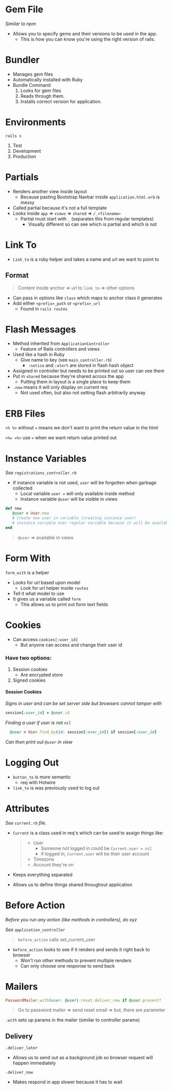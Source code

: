 # Gem File

_Similar to npm_

- Allows you to specify gems and their versions to be used in the app.
  - This is how you can know you're using the right version of rails.

# Bundler

- Manages gem files
- Automatically installed with Ruby
- Bundle Command
  1.  Looks for gem files
  2.  Reads through them.
  3.  Installs correct version for application.

# Environments

`rails s`

1. Test
2. Development
3. Production

# Partials

- Renders another view inside layout
  - Because pasting Bootstrap Navbar inside `application.html.erb` is messy
- Called partial because it's not a full template
- Looks inside `app` => `views` => `shared` => `/_<filename>`
  - Partial must start with `_` (separates this from regular templates)
    - Visually different so can see which is partial and which is not

# Link To

- `Link_to` is a ruby helper and takes a name and url we want to point to

## Format

> Content inside anchor => url to `link_to` => other options

- Can pass in options like `class` which maps to anchor class it generates
- Add either `<prefix>_path` or `<prefix>_url`
  - Found in `rails routes`

# Flash Messages

- Method inherited from `ApplicationController`
  - Feature of Rails controllers and views
- Used like a hash in Ruby
  - Give name to key (see `main_controller.rb`)
    - `:notice` and `:alert` are stored in flash hash object
- Assigned in controller but needs to be printed out so user can see them
- Put in `shared` because they're shared across the app
  - Putting them in layout is a single place to keep them
- `.now` means it will only display on current req
  - Not used often, but also not setting flash arbitrarily anyway

# ERB Files

`<% %>` without `=` means we don't want to print the return value in the html

`<%= =%>` use `=` when we want return value printed out

# Instance Variables

_See `registrations_controller.rb`_

- If instance variable is not used, `user` will be forgotten when garbage collected
  - Local variable `user =` will only available inside method
  - Instance variable `@user` will be visible in views

```ruby
def new
   @user = User.new
   # Create new user in variable (creating instance user)
   # instance variable over regular variable because it will be available for views to access
end
```
> `@user` => available in views

# Form With

`form_with` is a helper
  - Looks for url based upon model
    - Look for url helper inside `routes`
  - Tell it what model to use
  - It gives us a variable called `form`
    - This allows us to print out form text fields

# Cookies

- Can access `cookies[:user_id]`
  - But anyone can access and change their user id

### Have two options:
1.  Session cookies
    - Are encrypted store
2.  Signed cookies

#### Session Cookies

_Signs in user and can be set server side but browsers cannot tamper with_

```ruby
session[:user_id] = @user.id
```

_Finding a user if user is not `nil`_
>
```ruby
  @user = User.find_by(id: session[:user_id]) if session[:user_id]
```
_Can then print out `@user` in view_

# Logging Out

- `button_to` is more semantic
  - req with Hotwire
- `link_to` is was previously used to log out

# Attributes

_See `current.rb` file._

- `Current` is a class used in req's which can be used to assign things like:

  > - User
  >   - Someone not logged in could be `Current.user = nil`
  >   - if logged in, `Current.user` will be their user account
  > - Timezone
  > - Account they're on
- Keeps everything separated
- Allows us to define things shared throughout application

# Before Action
_Before you run any action (like methods in controllers), do xyz_

_See `application_controller`_
> `before_action` calls set_current_user

- `before_action` looks to see if it renders and sends it right back to browser
  - Won't run other methods to prevent multiple renders
  - Can only choose one response to send back

# Mailers
```ruby
PasswordMailer.with(user: @user).reset.deliver_now if @user.present?
```
> Go to password mailer => send reset email => but, there are parameter

`.with` sets up params in the mailer (similar to controller params)

## Delivery
`.deliver_later`
- Allows us to send out as a background job so browser request will happen immediately

`.deliver_now`
- Makes respond in app slower because it has to wait 

